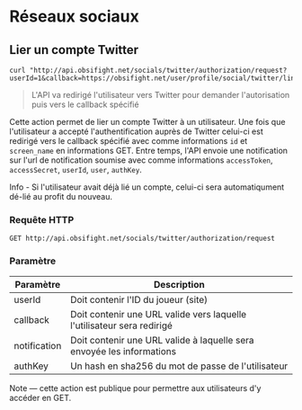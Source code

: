 # Réseaux sociaux

## Lier un compte Twitter


```shell
curl "http://api.obsifight.net/socials/twitter/authorization/request?userId=1&callback=https://obsifight.net/user/profile/social/twitter/link/success&notification=https://obsifight.net/user/profile/social/twitter/link/notification&authKey=967520ae23e8ee14888bae72809031b98398ae4a636773e18fff917d77679334"
```

> L'API va redirigé l'utilisateur vers Twitter pour demander l'autorisation puis vers le callback spécifié

Cette action permet de lier un compte Twitter à un utilisateur. Une fois que l'utilisateur a accepté l'authentification auprès de Twitter celui-ci est redirigé vers le callback spécifié avec comme informations `id` et `screen_name` en informations GET. Entre temps, l'API envoie une notification sur l'url de notification soumise avec comme informations `accessToken`, `accessSecret`, `userId`, `user`, `authKey`.

<aside class="info">
Info - Si l'utilisateur avait déjà lié un compte, celui-ci sera automatiqument dé-lié au profit du nouveau.
</aside>

### Requête HTTP

`GET http://api.obsifight.net/socials/twitter/authorization/request`

### Paramètre

Paramètre | Description
--------- | -------
userId | Doit contenir l'ID du joueur (site)
callback | Doit contenir une URL valide vers laquelle l'utilisateur sera redirigé
notification | Doit contenir une URL valide à laquelle sera envoyée les informations
authKey | Un hash en sha256 du mot de passe de l'utilisateur

<aside class="success">
Note — cette action est publique pour permettre aux utilisateurs d'y accéder en GET.
</aside>
